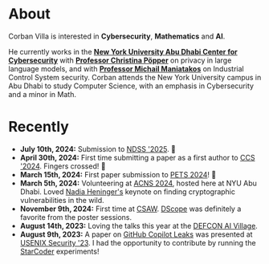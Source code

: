 # About

Corban Villa is interested in **Cybersecurity**, **Mathematics** and **AI**. 

He currently works in the **[New York University Abu Dhabi Center for Cybersecurity](https://nyuad.nyu.edu/en/research/faculty-labs-and-projects/nyuad-ccs.html)** with **[Professor Christina Pöpper](https://poepper.net/)** on privacy in large language models, and with **[Professor Michail Maniatakos](https://wp.nyu.edu/momalab/)** on Industrial Control System security. Corban attends the New York University campus in Abu Dhabi to study Computer Science, with an emphasis in Cybersecurity and a minor in Math.

# Recently

- **July 10th, 2024:** Submission to [NDSS '2025](https://www.ndss-symposium.org/ndss2025/). 🤞
- **April 30th, 2024:** First time submitting a paper as a first author to [CCS '2024](https://www.sigsac.org/ccs/CCS2024/home.html). Fingers crossed! 🥳
- **March 15th, 2024:** First paper submission to [PETS 2024](https://petsymposium.org/)! 🎉
- **March 5th, 2024:** Volunteering at [ACNS 2024](https://wp.nyu.edu/acns2024/), hosted here at NYU Abu Dhabi. Loved [Nadia Heninger's](https://cseweb.ucsd.edu/~nadiah/) keynote on finding cryptographic vulnerabilities in the wild.
- **November 9th, 2024:** First time at [CSAW](https://www.csaw.io/). [DScope](https://www.usenix.org/conference/usenixsecurity23/presentation/pauley) was definitely a favorite from the poster sessions.
- **August 14th, 2023:** Loving the talks this year at the [DEFCON AI Village](https://aivillage.org/).
- **August 9th, 2023:** A paper on [GitHub Copilot Leaks](https://www.usenix.org/conference/usenixsecurity23/presentation/niu) was presented at [USENIX Security '23](https://www.usenix.org/conference/usenixsecurity23). I had the opportunity to contribute by running the [StarCoder](https://drive.google.com/file/d/1cN-b9GnWtHzQRoE7M7gAEyivY0kl4BYs/view) experiments!
